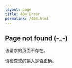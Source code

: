 ```yaml
---
layout: page
title: 404 Error
permalink: /404.html
---
```


## Page not found (-_-)

该请求的页面不存在。

请检查您的输入是否正确。
